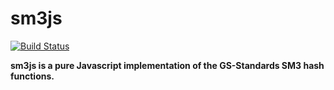 # sm3js
[![Build Status](https://travis-ci.org/emmansun/sm3js.svg?branch=main)](https://travis-ci.org/emmansun/sm3js)

**sm3js is a pure Javascript implementation of the GS-Standards SM3 hash functions.**
